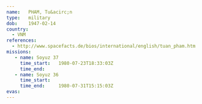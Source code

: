 ```yaml
---
name:	PHAM, Tu&acirc;n
type:	military
dob:	1947-02-14
country:
  - VNM
references:
  - http://www.spacefacts.de/bios/international/english/tuan_pham.htm
missions:
   - name: Soyuz 37
     time_start:   1980-07-23T18:33:03Z
     time_end:     
   - name: Soyuz 36
     time_start:   
     time_end:     1980-07-31T15:15:03Z
evas:
---
```

